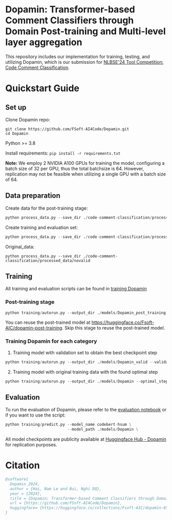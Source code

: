 # Dopamin: Transformer-based Comment Classifiers through Domain Post-training and Multi-level layer aggregation
This repository includes our implementation for training, testing, and utilizing Dopamin, which is our submission for [NLBSE'24 Tool Competition: Code Comment Classification](https://nlbse2024.github.io/tools/).

# Quickstart Guide
## Set up
Clone Dopamin repo:
```
git clone https://github.com/FSoft-AI4Code/Dopamin.git
cd Dopamin
```

Python >= 3.8

Install requirements: ```pip install -r requirements.txt```

**Note:** We employ 2 NVIDIA A100 GPUs for training the model, configuring a batch size of 32 per GPU, thus the total batchsize is 64. However, replication may not be feasible when utilizing a single GPU with a batch size of 64.

## Data preparation
Create data for the post-training stage: 
```python
python process_data.py --save_dir ./code-comment-classification/processed_data/all --post_training
```

Create training and evaluation set: 
```python
python process_data.py --save_dir ./code-comment-classification/processed_data/valid --validation
```

Original_data: 
```
python process_data.py --save_dir ./code-comment-classification/processed_data/novalid
```

## Training
All training and evaluation scripts can be found in [training Dopamin](https://github.com/FSoft-AI4Code/Dopamin/tree/main/training)

### Post-training stage
```python
python training/autorun.py --output_dir ./models/Dopamin_post_training --post_training
```
You can reuse the post-trained model at https://huggingface.co/Fsoft-AIC/dopamin-post-training. Skip this stage to reuse the post-trained model.

### Training Dopamin for each category
1. Training model with validation set to obtain the best checkpoint step
```python
python training/autorun.py --output_dir ./models/Dopamin_valid --validation
```
2. Training model with original training data with the found optimal step
```python
python training/autorun.py --output_dir ./models/Dopamin --optimal_step_dir ./models/Dopamin_valid
```

## Evaluation
To run the evaluation of Dopamin, please refer to the [evaluation notebook](https://github.com/FSoft-AI4Code/Dopamin/blob/main/Dopamin_evaluation.ipynb)
or if you want to use the script:
```python
python training/predict.py --model_name codebert-hsum \
                           --model_path ./models/Dopamin \
```                      

All model checkpoints are publicity available at [Huggingface Hub - Dopamin](https://huggingface.co/collections/Fsoft-AIC/dopamin-6575bdeb7068a850897e4404) for replication purposes.

# Citation
```bibtex
@software{
  Dopamin_2024,
  author = {Hai, Nam Le and Bui, Nghi DQ},
  year = {2024},
  title = {Dopamin: Transformer-based Comment Classifiers through Domain Post-training and Multi-level layer aggregation},
  url = {https://github.com/FSoft-AI4Code/Dopamin},
  huggingface= {https://huggingface.co/collections/Fsoft-AIC/dopamin-6575bdeb7068a850897e4404}
}
```
